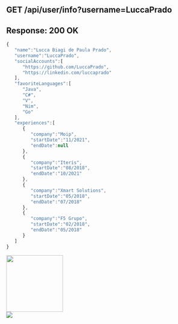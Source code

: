 ## GET /api/user/info?username=LuccaPrado
## Response: 200 OK
```js
{
   "name":"Lucca Biagi de Paula Prado",
   "username":"LuccaPrado",
   "socialAccounts":[
      "https://github.com/LuccaPrado",
      "https://linkedin.com/luccaprado"
   ],
   "favoriteLanguages":[
      "Java",
      "C#",
      "V",
      "Nim",
      "Go"
   ],
   "experiences":[
      {
         "company":"Moip",
         "startDate":"11/2021",
         "endDate":null
      },
      {
         "company":"Iteris",
         "startDate":"08/2018",
         "endDate":"10/2021"
      },
      {
         "company":"Xmart Solutions",
         "startDate":"05/2018",
         "endDate":"07/2018"
      },
      {
         "company":"F5 Grupo",
         "startDate":"02/2018",
         "endDate":"05/2018"
      }
   ]
}
```

<!--
**LuccaPrado/LuccaPrado** is a ✨ _special_ ✨ repository because its `README.md` (this file) appears on your GitHub profile.

Here are some ideas to get you started:

- 🔭 I’m currently working on ...
- 🌱 I’m currently learning ...
- 👯 I’m looking to collaborate on ...
- 🤔 I’m looking for help with ...
- 💬 Ask me about ...
- 📫 How to reach me: ...
- 😄 Pronouns: ...
- ⚡ Fun fact: ...

-->
<div>
  <a href="https://github.com/LuccaPrado">
  <img height="150em" src="https://github-readme-stats.vercel.app/api?username=LuccaPrado&show_icons=true&theme=dark&include_all_commits=true&count_private=true"/>
 
</div>
  
<div> 
  <a href="https://www.linkedin.com/in/luccaprado/" target="_blank"><img src="https://img.shields.io/badge/-LinkedIn-%230077B5?style=for-the-badge&logo=linkedin&logoColor=white" target="_blank"></a> 
 
  <!-- ![Snake animation](https://github.com/rafaballerini/rafaballerini/blob/output/github-contribution-grid-snake.svg) 
</div>
-->

